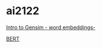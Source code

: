 # ai2122

[Intro to Gensim - word embeddings-](https://colab.research.google.com/drive/1LjYzepWcfOKDhpTgUprbroSqGtvJEi-7?usp=sharing)

[BERT](https://colab.research.google.com/drive/136w99dA9_oYPcdCQtIGKBUxq2kc3CJQt?usp=sharing)
